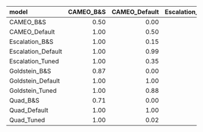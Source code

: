 |model              | CAMEO_B&S| CAMEO_Default| Escalation_B&S| Escalation_Default| Escalation_Tuned| Goldstein_B&S| Goldstein_Default| Goldstein_Tuned| Quad_B&S| Quad_Default| Quad_Tuned|
|:------------------|---------:|-------------:|--------------:|------------------:|----------------:|-------------:|-----------------:|---------------:|--------:|------------:|----------:|
|CAMEO_B&S          |      0.50|          0.00|           0.00|               0.00|             0.00|          0.13|              0.00|            0.00|     0.29|         0.00|       0.00|
|CAMEO_Default      |      1.00|          0.50|           0.85|               0.01|             0.65|          1.00|              0.00|            0.12|     1.00|         0.00|       0.98|
|Escalation_B&S     |      1.00|          0.15|           0.50|               0.00|             0.22|          0.97|              0.00|            0.01|     0.99|         0.00|       0.78|
|Escalation_Default |      1.00|          0.99|           1.00|               0.50|             1.00|          1.00|              0.18|            0.96|     1.00|         0.36|       1.00|
|Escalation_Tuned   |      1.00|          0.35|           0.78|               0.00|             0.50|          1.00|              0.00|            0.04|     1.00|         0.00|       0.97|
|Goldstein_B&S      |      0.87|          0.00|           0.03|               0.00|             0.00|          0.50|              0.00|            0.00|     0.71|         0.00|       0.08|
|Goldstein_Default  |      1.00|          1.00|           1.00|               0.82|             1.00|          1.00|              0.50|            1.00|     1.00|         0.72|       1.00|
|Goldstein_Tuned    |      1.00|          0.88|           0.99|               0.04|             0.96|          1.00|              0.00|            0.50|     1.00|         0.01|       1.00|
|Quad_B&S           |      0.71|          0.00|           0.01|               0.00|             0.00|          0.29|              0.00|            0.00|     0.50|         0.00|       0.02|
|Quad_Default       |      1.00|          1.00|           1.00|               0.64|             1.00|          1.00|              0.28|            0.99|     1.00|         0.50|       1.00|
|Quad_Tuned         |      1.00|          0.02|           0.22|               0.00|             0.03|          0.92|              0.00|            0.00|     0.98|         0.00|       0.50|
